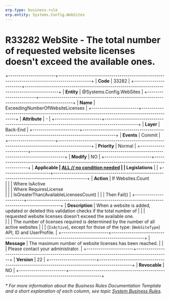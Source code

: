 ```yaml
---
erp.type: business-rule
erp.entity: Systems.Config.WebSites
---
```


# R33282 WebSite - The total number of requested website licenses doesn't exceed the available ones.
+-----------------------+----------------------------------------------------------------------------------------------+
| **Code**              | 33282                                                                                        |
+-----------------------+----------------------------------------------------------------------------------------------+
| **Entity**            | @Systems.Config.WebSites                                                                     |
+-----------------------+----------------------------------------------------------------------------------------------+
| **Name**              | ExceedingNumberOfWebsiteLicenses                                                             |
+-----------------------+----------------------------------------------------------------------------------------------+
| **Attribute**         | \-                                                                                           |
+-----------------------+----------------------------------------------------------------------------------------------+
| **Layer**             | Back-End                                                                                     |
+-----------------------+----------------------------------------------------------------------------------------------+
| **Events**            | Commit                                                                                       |
+-----------------------+----------------------------------------------------------------------------------------------+
| **Priority**          | Normal                                                                                       |
+-----------------------+----------------------------------------------------------------------------------------------+
| **Modify**            | NO                                                                                           |
+-----------------------+----------------------------------------------------------------------------------------------+
| **Applicable          | [ALL // no condition needed](xref:applicable-legislations)                                   |
| Legislations**        |                                                                                              |
+-----------------------+----------------------------------------------------------------------------------------------+
| **Action**            | If Websites.Count <br/>                                                                      |
|                       |     Where IsActive <br/>                                                                     |
|                       |     Where RequiresLicense <br/>                                                              |
|                       | IsGreaterThan(AvailableLicensesCount)                                                        |
|                       | Then Fail()                                                                                  |
+-----------------------+----------------------------------------------------------------------------------------------+
| **Description**       | When a website is added, updated or deleted this validation checks if the total number of    | |                       | requested website licenses doesn't exceed the available one. <br/>                           |
|                       | The number of licenses required is determined by the number of all active websites           |
|                       | (`IsActive`), except for those of the type: (`WebSiteType`) API, ID and UserProfile.         |
+-----------------------+----------------------------------------------------------------------------------------------+
| **Message**           | The maximum number of website licenses has been reached.                                     |
|                       | Please contact your administrator.                                                           |
+-----------------------+----------------------------------------------------------------------------------------------+
| **Version**           | 22                                                                                           |
+-----------------------+----------------------------------------------------------------------------------------------+
| **Revocable**         | NO                                                                                           |
+-----------------------+----------------------------------------------------------------------------------------------+

*\* For more information about the Business Rules Documentation Template and a short explanation of each column, see
topic [System Business Rules](../templates/template-description-system-business-rules.md).*
